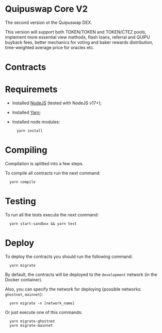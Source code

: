 # Quipuswap Core V2

The second version ot the Quipuswap DEX.

This version will support both TOKEN/TOKEN and TOKEN/СTEZ pools, implement more
essential view methods, flash loans, referral and QUIPU buyback fees, better
mechanics for voting and baker rewards distribution, time-weighted average price
for oracles etc.

# Contracts

# Requiremets

- Installed [NodeJS](https://nodejs.org/en/) (tested with NodeJS v17+);
- Installed
  [Yarn](https://classic.yarnpkg.com/lang/en/docs/install/#mac-stable);
- Installed node modules:

  ```shell
    yarn install
  ```

# Compiling

Compilation is splitted into a few steps.

To compile all contracts run the next command:

```shell
  yarn compile
```

# Testing

To run all the tests execute the next command:

```shell
  yarn start-sandbox && yarn test
```

# Deploy

To deploy the contracts you should run the following command:

```shell
  yarn migrate
```

By default, the contracts will be deployed to the `development` network (in the
Docker container).

Also, you can specify the network for deploying (possible networks: `ghostnet`,
`mainnet`):

```shell
  yarn migrate -n [network_name]
```

Or just execute one of this commands:

```shell
  yarn migrate-ghostnet
  yarn migrate-mainnet
```
